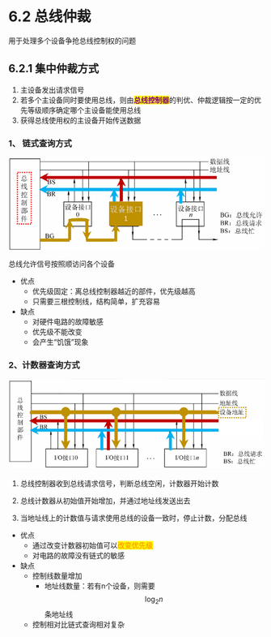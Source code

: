 # 6.2 总线仲裁

用于处理多个设备争抢总线控制权的问题

## 6.2.1 集中仲裁方式

1. 主设备发出请求信号
2. 若多个主设备同时要使用总线，则由<mark style="color:purple;">**总线控制器**</mark>的判优、仲裁逻辑按一定的优先等级顺序确定哪个主设备能使用总线
3. 获得总线使用权的主设备开始传送数据

### 1、 链式查询方式

![链式查询方式](../.gitbook/assets/链式查询方式.png)

总线允许信号按照顺访问各个设备

- 优点
  - 优先级固定：离总线控制器越近的部件，优先级越高
  - 只需要三根控制线，结构简单，扩充容易
- 缺点
  - 对硬件电路的故障敏感
  - 优先级不能改变
  - 会产生“饥饿”现象

### 2、计数器查询方式

![计数器查询方式](../.gitbook/assets/计数器查询方式.png)

1. 总线控制器收到总线请求信号，判断总线空闲，计数器开始计数

2. 总线计数器从初始值开始增加，并通过地址线发送出去

3. 当地址线上的计数值与请求使用总线的设备一致时，停止计数，分配总线

   

- 优点
  - 通过改变计数器初始值可以<mark style="color:orange;">**改变优先级**</mark>
  - 对电路的故障没有链式的敏感
- 缺点
  - 控制线数量增加
    - 地址线数量：若有n个设备，则需要$$\log_{2}n$$条地址线
  - 控制相对比链式查询相对复杂
